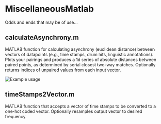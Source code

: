 # MiscellaneousMatlab
Odds and ends that may be of use...

## calculateAsynchrony.m
MATLAB function for calculating asynchrony (euclidean distance) between vectors of datapoints (e.g., time stamps, drum hits, linguistic annotations). Plots your pairings and produces a 1d series of absolute distances between paired points, as determined by serial closest two-way matches. Optionally returns indices of unpaired values from each input vector.

![Example usage](https://user-images.githubusercontent.com/55560694/65283449-11cb6900-db2f-11e9-8bb3-2ce39d48aa18.png)

## timeStamps2Vector.m
MATLAB function that accepts a vector of time stamps to be converted to a one-hot coded vector. Optionally resamples output vector to desired frequency.
